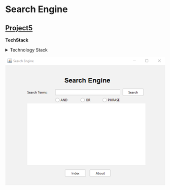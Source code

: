 # Search Engine
## [Project5](http://wpollock.com/AJava/Proj-B-SearchEngine-Collections.htm)

**TechStack**


<details>
<summary>Technology Stack</summary>
<ul>
<li>Java Swing</li>
<li>EclipseLink JPA</li>
<li>Derby DBMS</li>
<li>MVC Architecture</li>
<li>Apache Maven</li>
<li>FlatLAF</li>
</ul>
</details>




![Search Engine Screenshot](/readme/Project5.png)
